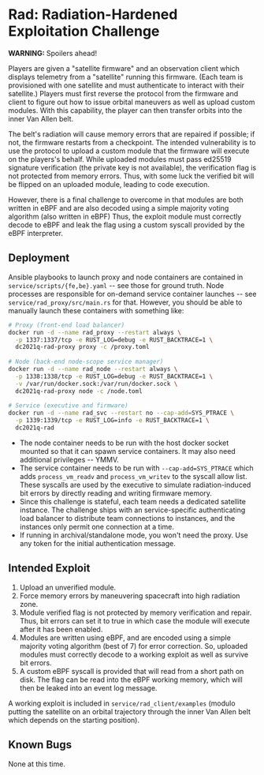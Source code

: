 # Rad: Radiation-Hardened Exploitation Challenge

**WARNING:** Spoilers ahead!

Players are given a "satellite firmware" and an observation client which displays telemetry from a "satellite" running
this firmware. (Each team is provisioned with one satellite and must authenticate to interact with their satellite.)
Players must first reverse the protocol from the firmware and client to figure out how to issue orbital maneuvers as
well as upload custom modules. With this capability, the player can then transfer orbits into the inner Van Allen belt.

The belt's radiation will cause memory errors that are repaired if possible; if not, the firmware restarts from a
checkpoint. The intended vulnerability is to use the protocol to upload a custom module that the firmware will execute
on the players's behalf. While uploaded modules must pass ed25519 signature verification (the private key is not
available), the verification flag is not protected from memory errors. Thus, with some luck the verified bit will be
flipped on an uploaded module, leading to code execution.

However, there is a final challenge to overcome in that modules are both written in eBPF and are also decoded using a
simple majority voting algorithm (also written in eBPF) Thus, the exploit module must correctly decode to eBPF and leak
the flag using a custom syscall provided by the eBPF interpreter.

## Deployment

Ansible playbooks to launch proxy and node containers are contained in `service/scripts/{fe,be}.yaml` -- see those for
ground truth. Node processes are responsible for on-demand service container launches --
see `service/rad_proxy/src/main.rs` for that. However, you should be able to manually launch these containers with
something like:

```sh
# Proxy (front-end load balancer)
docker run -d --name rad_proxy --restart always \
  -p 1337:1337/tcp -e RUST_LOG=debug -e RUST_BACKTRACE=1 \
  dc2021q-rad-proxy proxy -c /proxy.toml
  
# Node (back-end node-scope service manager)
docker run -d --name rad_node --restart always \
  -p 1338:1338/tcp -e RUST_LOG=debug -e RUST_BACKTRACE=1 \
  -v /var/run/docker.sock:/var/run/docker.sock \
  dc2021q-rad-proxy node -c /node.toml
  
# Service (executive and firmware)
docker run -d --name rad_svc --restart no --cap-add=SYS_PTRACE \
  -p 1339:1339/tcp -e RUST_LOG=info -e RUST_BACKTRACE=1 \
  dc2021q-rad
```

- The node container needs to be run with the host docker socket mounted so that it can spawn service containers. It may
  also need additional privileges -- YMMV.
- The service container needs to be run with `--cap-add=SYS_PTRACE` which adds `process_vm_readv`
  and `process_vm_writev` to the syscall allow list. These syscalls are used by the executive to simulate
  radiation-induced bit errors by directly reading and writing firmware memory.
- Since this challenge is stateful, each team needs a dedicated satellite instance. The challenge ships with an
  service-specific authenticating load balancer to distribute team connections to instances, and the instances only
  permit one connection at a time.
- If running in archival/standalone mode, you won't need the proxy. Use any token for the initial authentication
  message.

## Intended Exploit

1. Upload an unverified module.
2. Force memory errors by maneuvering spacecraft into high radiation zone.
3. Module verified flag is not protected by memory verification and repair. Thus, bit errors can set it to true in which
   case the module will execute after it has been enabled.
4. Modules are written using eBPF, and are encoded using a simple majority voting algorithm (best of 7) for error
   correction. So, uploaded modules must correctly decode to a working exploit as well as survive bit errors.
5. A custom eBPF syscall is provided that will read from a short path on disk. The flag can be read into the eBPF
   working memory, which will then be leaked into an event log message.

A working exploit is included in `service/rad_client/examples` (modulo putting the satellite on an orbital trajectory
through the inner Van Allen belt which depends on the starting position).

## Known Bugs

None at this time.
